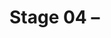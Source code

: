 # Stage 04 – <title>

## Goal
One sentence on what this stage achieves.

## Input
- What files/data/notebooks this stage consumes.

## Output
- Artifacts produced (cleaned CSVs, features, models, plots, reports).

## How to run
```bash
# if a notebook:
jupyter notebook <notebook_name>.ipynb
# if a script:
python src/<something>.py --args
```

## Decisions & Assumptions
- Bullet key decisions (with dates).
- Link to issues/PRs if relevant.

## Checklist
- [ ] Code runs end-to-end
- [ ] README updated
- [ ] Artifacts saved to `data/` or `project/artifacts/`
- [ ] Pushed & tagged
